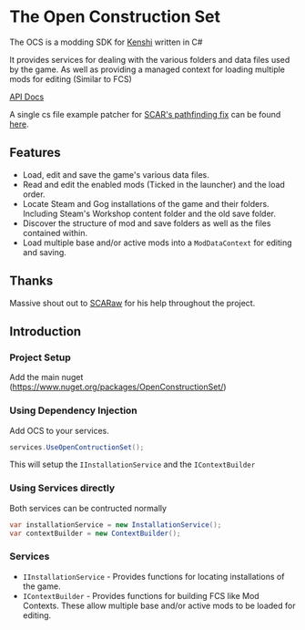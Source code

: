 # The Open Construction Set

The OCS is a modding SDK for [Kenshi](https://lofigames.com/) written in C#

It provides services for dealing with the various folders and data files used by the game.
As well as providing a managed context for loading multiple mods for editing (Similar to FCS)

[API Docs](docs//api/index.md)

A single cs file example patcher for [SCAR's pathfinding fix](https://www.nexusmods.com/kenshi/mods/602) can be found [here](https://github.com/lmaydev/OpenConstructionSet/blob/main/OpenConstructionSet.Example.Scar.PathFindingFix/Program.cs).

## Features

 - Load, edit and save the game's various data files.
 - Read and edit the enabled mods (Ticked in the launcher) and the load order.
 - Locate Steam and Gog installations of the game and their folders. Including Steam's Workshop content folder and the old save folder.
 - Discover the structure of mod and save folders as well as the files contained within.
 - Load multiple base and/or active mods into a `ModDataContext` for editing and saving.

## Thanks
Massive shout out to [SCARaw](https://www.nexusmods.com/kenshi/users/16691049) for his help throughout the project.

## Introduction
### Project Setup
Add the main nuget (https://www.nuget.org/packages/OpenConstructionSet/)

### Using Dependency Injection
Add OCS to your services.

```csharp
services.UseOpenContructionSet();
```

This will setup the ```IInstallationService``` and the `IContextBuilder`

### Using Services directly

Both services can be contructed normally

```csharp
var installationService = new InstallationService();
var contextBuilder = new ContextBuilder();
```

### Services
- ```IInstallationService``` - Provides functions for locating installations of the game.
- ```IContextBuilder``` - Provides functions for building FCS like Mod Contexts. These allow multiple base and/or active mods to be loaded for editing.